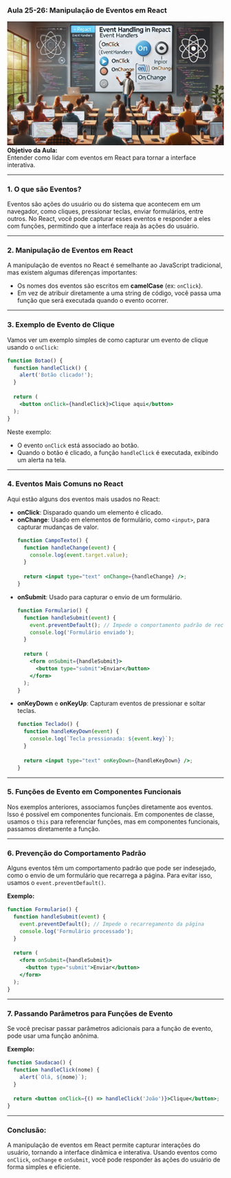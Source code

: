 ### Aula 25-26: Manipulação de Eventos em React
![](./assets/25-26.jpeg)
**Objetivo da Aula:**  
Entender como lidar com eventos em React para tornar a interface interativa.

---

### **1. O que são Eventos?**

Eventos são ações do usuário ou do sistema que acontecem em um navegador, como cliques, pressionar teclas, enviar formulários, entre outros. No React, você pode capturar esses eventos e responder a eles com funções, permitindo que a interface reaja às ações do usuário.

---

### **2. Manipulação de Eventos em React**

A manipulação de eventos no React é semelhante ao JavaScript tradicional, mas existem algumas diferenças importantes:

- Os nomes dos eventos são escritos em **camelCase** (ex: `onClick`).
- Em vez de atribuir diretamente a uma string de código, você passa uma função que será executada quando o evento ocorrer.

---

### **3. Exemplo de Evento de Clique**

Vamos ver um exemplo simples de como capturar um evento de clique usando o `onClick`:

```jsx
function Botao() {
  function handleClick() {
    alert('Botão clicado!');
  }

  return (
    <button onClick={handleClick}>Clique aqui</button>
  );
}
```

Neste exemplo:
- O evento `onClick` está associado ao botão.
- Quando o botão é clicado, a função `handleClick` é executada, exibindo um alerta na tela.

---

### **4. Eventos Mais Comuns no React**

Aqui estão alguns dos eventos mais usados no React:

- **onClick**: Disparado quando um elemento é clicado.
- **onChange**: Usado em elementos de formulário, como `<input>`, para capturar mudanças de valor.
  ```jsx
  function CampoTexto() {
    function handleChange(event) {
      console.log(event.target.value);
    }

    return <input type="text" onChange={handleChange} />;
  }
  ```
- **onSubmit**: Usado para capturar o envio de um formulário.
  ```jsx
  function Formulario() {
    function handleSubmit(event) {
      event.preventDefault(); // Impede o comportamento padrão de recarregar a página
      console.log('Formulário enviado');
    }

    return (
      <form onSubmit={handleSubmit}>
        <button type="submit">Enviar</button>
      </form>
    );
  }
  ```
- **onKeyDown** e **onKeyUp**: Capturam eventos de pressionar e soltar teclas.
  ```jsx
  function Teclado() {
    function handleKeyDown(event) {
      console.log(`Tecla pressionada: ${event.key}`);
    }

    return <input type="text" onKeyDown={handleKeyDown} />;
  }
  ```

---

### **5. Funções de Evento em Componentes Funcionais**

Nos exemplos anteriores, associamos funções diretamente aos eventos. Isso é possível em componentes funcionais. Em componentes de classe, usamos o `this` para referenciar funções, mas em componentes funcionais, passamos diretamente a função.

---

### **6. Prevenção do Comportamento Padrão**

Alguns eventos têm um comportamento padrão que pode ser indesejado, como o envio de um formulário que recarrega a página. Para evitar isso, usamos o `event.preventDefault()`.

**Exemplo:**
```jsx
function Formulario() {
  function handleSubmit(event) {
    event.preventDefault(); // Impede o recarregamento da página
    console.log('Formulário processado');
  }

  return (
    <form onSubmit={handleSubmit}>
      <button type="submit">Enviar</button>
    </form>
  );
}
```

---

### **7. Passando Parâmetros para Funções de Evento**

Se você precisar passar parâmetros adicionais para a função de evento, pode usar uma função anônima.

**Exemplo:**
```jsx
function Saudacao() {
  function handleClick(nome) {
    alert(`Olá, ${nome}`);
  }

  return <button onClick={() => handleClick('João')}>Clique</button>;
}
```

---

### Conclusão:

A manipulação de eventos em React permite capturar interações do usuário, tornando a interface dinâmica e interativa. Usando eventos como `onClick`, `onChange` e `onSubmit`, você pode responder às ações do usuário de forma simples e eficiente.